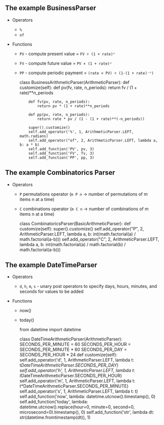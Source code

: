 ## The example BusinessParser

- Operators
  - `%`
  - `of`

- Functions
  - `PV` - compute present value = `FV ÷ (1 + rate)ⁿ`
  - `FV` - compute future value = `PV × (1 + rate)ⁿ`
  - `PP` - compute periodic payment = `(rate × PV) ÷ (1-(1 + rate)⁻ⁿ)`


    class BusinessArithmeticParser(ArithmeticParser):
        def customize(self):
            def pv(fv, rate, n_periods):
                return fv / (1 + rate)**n_periods

            def fv(pv, rate, n_periods):
                return pv * (1 + rate)**n_periods

            def pp(pv, rate, n_periods):
                return rate * pv / (1 - (1 + rate)**(-n_periods))

            super().customize()
            self.add_operator('%', 1, ArithmeticParser.LEFT, math.radians)
            self.add_operator("of", 2, ArithmeticParser.LEFT, lambda a, b: a * b)
            self.add_function('PV', pv, 3)
            self.add_function('FV', fv, 3)
            self.add_function('PP', pp, 3)


## The example Combinatorics Parser

- Operators
  - `P` permutations operator (`m P n` -> number of permutations of m items n at a time)
  - `C` combinations operator (`m C n` -> number of combinations of m items n at a time)


    class CombinatoricsParser(BasicArithmeticParser):
        def customize(self):
            super().customize()
            self.add_operator("P", 2, ArithmeticParser.LEFT, lambda a, b: int(math.factorial(a)
                                                                              / math.factorial(a-b)))
            self.add_operator("C", 2, ArithmeticParser.LEFT, lambda a, b: int(math.factorial(a)
                                                                              / math.factorial(b)
                                                                              / math.factorial(a-b)))

## The example DateTimeParser

- Operators

  - `d`, `h`, `m`, `s` - unary post operators to specify days, hours, minutes, and seconds
    for values to be added

- Functions

  - now()
  - today()
  

    from datetime import datetime

    class DateTimeArithmeticParser(ArithmeticParser):
        SECONDS_PER_MINUTE = 60
        SECONDS_PER_HOUR = SECONDS_PER_MINUTE * 60
        SECONDS_PER_DAY = SECONDS_PER_HOUR * 24
        def customize(self):
            self.add_operator('d', 1, ArithmeticParser.LEFT, lambda t: t*DateTimeArithmeticParser.SECONDS_PER_DAY)
            self.add_operator('h', 1, ArithmeticParser.LEFT, lambda t: t*DateTimeArithmeticParser.SECONDS_PER_HOUR)
            self.add_operator('m', 1, ArithmeticParser.LEFT, lambda t: t*DateTimeArithmeticParser.SECONDS_PER_MINUTE)
            self.add_operator('s', 1, ArithmeticParser.LEFT, lambda t: t)
            self.add_function('now', lambda: datetime.utcnow().timestamp(), 0)
            self.add_function('today', lambda: datetime.utcnow().replace(hour=0,
                                                                         minute=0,
                                                                         second=0,
                                                                         microsecond=0).timestamp(), 0)
            self.add_function('str', lambda dt: str(datetime.fromtimestamp(dt)), 1)
